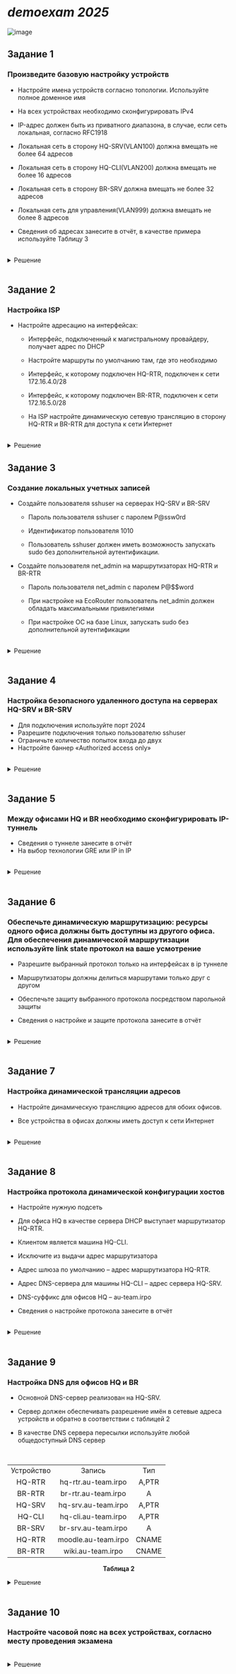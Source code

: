 # *demoexam 2025*
![image](https://github.com/Demomen-saveTF2/SA1-22demo2025/blob/main/topology.png)
## Задание 1

### Произведите базовую настройку устройств

- Настройте имена устройств согласно топологии. Используйте полное доменное имя

- На всех устройствах необходимо сконфигурировать IPv4

- IP-адрес должен быть из приватного диапазона, в случае, если сеть локальная, согласно RFC1918

- Локальная сеть в сторону HQ-SRV(VLAN100) должна вмещать не более 64 адресов

- Локальная сеть в сторону HQ-CLI(VLAN200) должна вмещать не более 16 адресов

- Локальная сеть в сторону BR-SRV должна вмещать не более 32 адресов

- Локальная сеть для управления(VLAN999) должна вмещать не более 8 адресов

- Сведения об адресах занесите в отчёт, в качестве примера используйте Таблицу 3

<br/>

<details>
<summary>Решение</summary>
<br/>

**Полное доменное имя можно посмотреть в таблице для [Задания 9](https://github.com/Demomen-saveTF2/SA1-22demo2025/blob/main/README.md#%D0%B7%D0%B0%D0%B4%D0%B0%D0%BD%D0%B8%D0%B5-9)**

<br/>

#### Настройка имен устройств на ALT Linux
```yml
hostnamectl set-hostname <полное_доменное_имя>; exec bash
```
> `exec bash` - обновление оболочки, то есть имя настраивается без необходимости в перезагрузке устройства

<br/>

#### Настройка имен устройств на EcoRouter

Переходим в режим конфигурации и прописываем следующее:
```yml
en
conf
hostname <полное_доменное_имя>
end
wr mem
```

<br/>

> При расчете подсетей не забывайте считать количество узлов по формуле n-2 (где n - количество адресов). Если сеть должна вмещать не более 64 адресов, это значит что в сети может быть 62 устройства (один адрес уходит на подсеть, а другой широковещательный). Если считаете при помощи онлайн калькулятора вводите не 64, а 62, 32 &mdash; 30, 16 &mdash; 14, 8 &mdash; 6 

![image](https://github.com/Demomen-saveTF2/SA1-22demo2025/blob/main/маски_подсети.jpg)

<p align="center"><strong>Таблица подсетей</strong></p>
<table align="center">
  <tr>
    <td align="center">Сеть</td>
    <td align="center">Адрес подсети</td>
    <td align="center">Пул-адресов</td>
  </tr>
  <tr>
    <td align="center">SRV-Net (VLAN 100)</td>
    <td align="center">192.168.100.0/26</td>
    <td align="center">192.168.100.1 - 192.168.100.62</td>
  </tr>
  <tr>
    <td align="center">CLI-Net (VLAN 200)</td>
    <td align="center">192.168.200.0/28</td>
    <td align="center">192.168.200.1 - 192.168.200.14</td>
  </tr>
  <tr>
    <td align="center">BR-Net</td>
    <td align="center">192.168.0.0/27</td>
    <td align="center">192.168.0.1 - 192.168.0.30</td>
  </tr>
  <tr>
    <td align="center">MGMT (VLAN 999)</td>
    <td align="center">192.168.99.0/29</td>
    <td align="center">192.168.99.1 - 192.168.99.6</td>
  </tr>
  <tr>
    <td align="center">ISP-HQ</td>
    <td align="center">172.16.4.0/28</td>
    <td align="center">172.16.4.1 - 172.16.4.14</td>
  </tr>
  <tr>
    <td align="center">ISP-BR</td>
    <td align="center">172.16.5.0/28</td>
    <td align="center">172.16.5.1 - 172.16.5.14</td>
  </tr>
</table>


> При создании интерфейсов на EcoRouter, называйте их соседними устройствами, так вам будет легче определить, что это за интерфейс
<br/>
<p align="center"><strong>Таблица адресации</strong></p>
<table align="center">
  <tr>
    <td align="center">Имя устройства</td>
    <td align="center">Интерфейс</td>
    <td align="center">IPv4/IPv6</td>
    <td align="center" >Маска/Префикс</td>
    <td align="center">Шлюз</td>
  </tr>
  <tr>
    <td align="center" rowspan="3">ISP</td>
    <td align="center">ens18</td>
    <td align="center">10.12.28.5 (DHCP)</td>
    <td align="center">/24</td>
    <td align="center">10.12.28.254</td>
  </tr>
  <tr>
    <td align="center">ens19</td>
    <td align="center">172.16.5.1</td>
    <td align="center">/28</td>
    <td align="center"></td>
  </tr>
  <tr>
    <td align="center">ens20</td>
    <td align="center">172.16.4.1</td>
    <td align="center">/28</td>
    <td align="center"></td>
  </tr>
  <tr>
    <td align="center" rowspan="4">HQ-RTR</td>
    <td align="center">HQ-RTR-ISP</td>
    <td align="center">172.16.4.2</td>
    <td align="center">/28</td>
    <td align="center">172.16.4.1</td>
  </tr>
  <tr>
    <td align="center">HQ-RTR-SRV</td>
    <td align="center">192.168.100.1</td>
    <td align="center">/26</td>
    <td align="center"></td>
  </tr>
  <tr>
    <td align="center">HQ-RTR-CLI</td>
    <td align="center">192.168.200.1</td>
    <td align="center">/28</td>
    <td align="center"></td>
  </tr>
  <tr>
    <td align="center">MGMT-VLAN</td>
    <td align="center">192.168.99.1</td>
    <td align="center">/28</td>
    <td align="center"></td>
  </tr>
  <tr>
    <td align="center" rowspan="2">BR-RTR</td>
    <td align="center">BR-RTR-ISP</td>
    <td align="center">172.16.5.2</td>
    <td align="center">/28</td>
    <td align="center">172.16.5.1</td>
  </tr>
  <tr>
    <td align="center">BR-RTR-SRV</td>
    <td align="center">192.168.0.1</td>
    <td align="center">/27</td>
    <td align="center"></td>
  </tr>
  <tr>
    <td align="center">HQ-SRV</td>
    <td align="center">ens33</td>
    <td align="center">192.168.100.2</td>
    <td align="center">/26</td>
    <td align="center">192.168.100.1</td>
  </tr>
  <tr>
    <td align="center">BR-SRV</td>
    <td align="center">ens33</td>
    <td align="center">192.168.0.2</td>
    <td align="center">/27</td>
    <td align="center">192.168.0.1</td>
  </tr>
  <tr>
    <td align="center">HQ-CLI</td>
    <td align="center">ens33</td>
    <td align="center">192.168.200.2</td>
    <td align="center">/28</td>
    <td align="center">192.168.200.1</td>
  </tr>
</table>


> Адресация для **ISP** взята из следующего задания

<br/>

#### Наcтройка IP-адресации на **HQ-SRV**, **BR-SRV**, **HQ-CLI** (настройка IP-адресации на **ISP** проводится в [следующем задании]())

Приводим файлы **`options`**, **`ipv4address`**, **`ipv4route`** в директории **`/etc/net/ifaces/<имя интерфейса>/`** к следующему виду (в примере **HQ-SRV**):
```yml
DISABLED=no
TYPE=eth
BOOTPROTO=static
CONFIG_IPV4=yes
```

```yml
echo "BOOTPROTO=static" > /etc/net/ifaces/ens18/options
echo "TYPE=eth" >> /etc/net/ifaces/ens18/options
echo "CONFIG_WIRELESS=no" >> /etc/net/ifaces/ens18/options
echo "SYSTEMD_BOOTPROTO=static" >> /etc/net/ifaces/ens18/options
echo "CONFIG_IPV4=yes" >> /etc/net/ifaces/ens18/options
echo "DISABLED=no" >> /etc/net/ifaces/ens18/options
echo "NM_CONTROLLED=no" >> /etc/net/ifaces/ens18/options
echo "SYSTEMD_CONTROLLED=no" >> /etc/net/ifaces/ens18/options
```
> **`options`**


```yml
echo "192.168.100.62/26" > /etc/net/ifaces/ens18/ipv4address
```

```yml
echo "<ip-адрес/маска>" > /etc/net/ifaces/ens18/ipv4address
```
> **`ipv4address`**


```yml
echo "default via 192.168.100.1" > /etc/net/ifaces/ens18/ipv4route
```

```yml
echo "default via <адрес шлюза>" > /etc/net/ifaces/ens18/ipv4route
```
> **`ipv4route`**

<br/>

#### Настройка IP-адресации на EcoRouter

**Адресация на HQ-RTR (с разделением на VLAN)**
```yml
en
conf
int HQ-RTR-ISP
ip address 172.16.4.2/28
port te0
service-inst 0
enc untagged
conn ip int HQ-RTR-ISP
exit

int HQ-RTR-SRV
ip address 192.168.100.1/26
port te1
service-inst 100
enc dot1q 100
rewrite pop 1
conn ip int HQ-RTR-SRV
exit

int HQ-RTR-CLI
ip address 192.168.200.1/28
port te1
service-inst 200
enc dot1q 200
rewrite pop 1
conn ip int HQ-RTR-CLI
exit

int VLAN999
ip address 192.168.99.1/29
port te1
service-inst 999
enc dot1q 999
rewrite pop 1
conn ip int VLAN999
end
wr mem
```
<br/>

**Адресация на BR-RTR (без разделения на VLAN)**
```yml
en
conf
int BR-RTR-ISP
ip address 172.16.5.2/28
port te0
service-inst 0
enc untagged
conn ip int BR-RTR-ISP
exit

int BR-RTR-SRV
ip address 192.168.0.1/27
port te1
service-inst 0
enc untagged
conn ip int  BR-RTR-SRV
end
wr mem
```
<br/>

#### Добавление маршрута по умолчанию в EcoRouter
Заходим в конфиг и прописываем следующее:
```yml
ip route 0.0.0.0 0.0.0.0 *адрес шлюза*
```
HQ-RTR
```yml
conf
ip route 0.0.0.0 0.0.0.0 172.16.4.1
ex
wr mem
```

BR-RTR
```yml
conf
ip route 0.0.0.0 0.0.0.0 172.16.5.1
ex
wr mem
```
</details>

<br/>

## Задание 2

### Настройка ISP

- Настройте адресацию на интерфейсах:

  - Интерфейс, подключенный к магистральному провайдеру, получает адрес по DHCP

  - Настройте маршруты по умолчанию там, где это необходимо

  - Интерфейс, к которому подключен HQ-RTR, подключен к сети 172.16.4.0/28

  - Интерфейс, к которому подключен BR-RTR, подключен к сети 172.16.5.0/28

  - На ISP настройте динамическую сетевую трансляцию в сторону HQ-RTR и BR-RTR для доступа к сети Интернет

<br/>

<details>
<summary>Решение</summary>
<br/>

#### Настройка внешнего интерфейса, IP-адрес получает по DHCP

Файл **`options`** (в директории интерфейса) приводим к следующему виду:
```yml
echo "BOOTPROTO=dhcp" > /etc/net/ifaces/ens18/options
echo "TYPE=eth" >> /etc/net/ifaces/ens18/options
echo "DISABLED=no" >> /etc/net/ifaces/ens18/options
echo "CONFIG_IPV4=yes" >> /etc/net/ifaces/ens18/options
systemctl restart network
```
<br/>

#### Настройка интерфейсов, смотрящих в сторону HQ-RTR и BR-RTR происходит в [Задании 1]()
```yml
mkdir /etc/net/ifaces/ens19
echo "172.16.4.1/28" > /etc/net/ifaces/ens19/ipv4address
echo "BOOTPROTO=static" > /etc/net/ifaces/ens19/options
echo "TYPE=eth" >> /etc/net/ifaces/ens19/options
echo "DISABLED=no" >> /etc/net/ifaces/ens19/options
echo "CONFIG_IPV4=yes" >> /etc/net/ifaces/ens19/options
mkdir /etc/net/ifaces/ens20
echo "172.16.5.1/28" > /etc/net/ifaces/ens20/ipv4address
echo "BOOTPROTO=static" > /etc/net/ifaces/ens20/options
echo "TYPE=eth" >> /etc/net/ifaces/ens20/options
echo "DISABLED=no" >> /etc/net/ifaces/ens20/options
echo "CONFIG_IPV4=yes" >> /etc/net/ifaces/ens20/options
systemctl restart network
```
<br/>


##### Включение маршрутизации и настройка NAT на ISP

Скачиваем iptables, добавляем правила **`iptables`** на ISP, сохраняем их и включаем в автозагрузку. Перезагружаем:
> -o ens33 &mdash; указываем **выходной** интерфейс
```yml
apt-get update
apt-get install iptables -y
systemctl enable --now iptables
iptables -t nat -A POSTROUTING -o ens18 -j MASQUERADE -s 172.16.4.0/28
iptables -t nat -A POSTROUTING -o ens18 -j MASQUERADE -s 172.16.5.0/28
iptables-save -f /etc/sysconfig/iptables
```
#### Включение маршрутизации
В файле **`/etc/net/sysctl.conf`**изменяем строку (0 меняем на 1):
```yml
apt-get update
apt-get install -y nano
nano /etc/net/sysctl.conf
```
```yml
net.ipv4.ip_forward = 1
```
Перезагружаем iptables:
```yml
systemctl restart iptables
sysctl -p /etc/net/sysctl.conf
```
<br/>
</details>

## Задание 3

### Создание локальных учетных записей

- Создайте пользователя sshuser на серверах HQ-SRV и BR-SRV

  - Пароль пользователя sshuser с паролем P@ssw0rd

  - Идентификатор пользователя 1010

  - Пользователь sshuser должен иметь возможность запускать sudo без дополнительной аутентификации.

- Создайте пользователя net_admin на маршрутизаторах HQ-RTR и BR-RTR

  - Пароль пользователя net_admin с паролем P@$$word

  - При настройке на EcoRouter пользователь net_admin должен обладать максимальными привилегиями

  - При настройке ОС на базе Linux, запускать sudo без дополнительной аутентификации

<br/>

<details>
<summary>Решение</summary>
<br/>

#### Создание пользователя sshuser на HQ-SRV и BR-SRV

Создаем пользователя с идентификатором 1010 (-u) и принадлежностью к группе wheel (-G), добавляем право в файл **`/etc/sudoers`** и задаем ему пароль:
```yml
useradd -u 1010 -G wheel sshuser
echo "sshuser ALL=(ALL) NOPASSWD: ALL" >> /etc/sudoers
passwd sshuser
```

<br/>

#### Создание пользователя net_admin на HQ-RTR и BR-RTR

Создаем пользователя и задаем ему роль:
```yml
conf
username net_admin
password P@$$word
role admin
end
wr mem
```

</details>

<br/>

## Задание 4

### Настройка безопасного удаленного доступа на серверах HQ-SRV и BR-SRV

- Для подключения используйте порт 2024
- Разрешите подключения только пользователю sshuser
- Ограничьте количество попыток входа до двух
- Настройте баннер «Authorized access only»

<br/>

<details>
<summary>Решение</summary>
<br/>

С помощью echo перенаправляем строки в файл **`/etc/openssh/sshd_config`** и создаем файл **`bannermotd`**. Перезагружаем демон sshd:
```yml
echo "Port 2024" >> /etc/openssh/sshd_config
echo "MaxAuthTries 2" >> /etc/openssh/sshd_config
echo "PasswordAuthentication yes" >> /etc/openssh/sshd_config
echo "AllowUsers    sshuser" >> /etc/openssh/sshd_config
echo "Banner /etc/openssh/bannermotd" >> /etc/openssh/sshd_config
echo "Authorized access only" > /etc/openssh/bannermotd
systemctl restart sshd
```
> В параметре **AllowUsers** вместо **`Tab`** используется 4 пробела.

</details>

<br/>

## Задание 5

### Между офисами HQ и BR необходимо сконфигурировать IP-туннель

- Сведения о туннеле занесите в отчёт
- На выбор технологии GRE или IP in IP

<br/>

<details>
<summary>Решение</summary>
<br/>

<p align="center"><strong>Таблица туннеля GRE</strong></p>
<table align="center">
  <tr>
    <td align="center">Технология</td>
    <td align="center">Устройство</td>
    <td align="center">Интерфейс</td>
    <td align="center">IPv4/IPv6</td>
    <td align="center" >Маска/Префикс</td>
  </tr>
  <tr>
    <td align="center" rowspan="2">GRE</td>
    <td align="center">HQ-RTR</td>
    <td align="center">tunnel.0</td>
    <td align="center">172.16.0.1</td>
    <td align="center">/30</td>
  </tr>
  <tr>
    <td align="center">BR-RTR</td>
    <td align="center">tunnel.0</td>
    <td align="center">172.16.0.2</td>
    <td align="center">/30</td>
  </tr>
</table>

<br/>

#### Создание туннеля на HQ-RTR

Создаем интерфейс **GRE**-туннеля на **HQ-RTR**, назначаем ему IP-адрес и выставляем mtu. Генерируем туннель:
```yml
conf
int tunnel.0
ip address 172.16.0.1/30
ip mtu 1400
ip tunnel 172.16.4.2 172.16.5.2 mode gre
end
wr mem
```

#### Создание туннеля на BR-RTR

Создаем интерфейс **GRE**-туннеля на **BR-RTR**, назначаем ему IP-адрес и выставляем mtu. Генерируем туннель:
```yml
conf
int tunnel.0
ip address 172.16.0.2/30
ip mtu 1400
ip tunnel 172.16.5.2 172.16.4.2 mode gre
end
wr mem
ping 172.16.0.1
```
> При создании туннеля сначала прописывается интерфейс для туннеля самого устройства.

</details>

<br/>

## Задание 6

### Обеспечьте динамическую маршрутизацию: ресурсы одного офиса должны быть доступны из другого офиса. Для обеспечения динамической маршрутизации используйте link state протокол на ваше усмотрение

- Разрешите выбранный протокол только на интерфейсах в ip туннеле

- Маршрутизаторы должны делиться маршрутами только друг с другом

- Обеспечьте защиту выбранного протокола посредством парольной защиты

- Сведения о настройке и защите протокола занесите в отчёт

<br/>

<details>
<summary>Решение</summary>
<br/>

<p align="center"><strong>Таблица динамической маршрутизации OSPF</strong></p>
<table align="center">
  <tr>
    <td align="center">Устройство</td>
    <td align="center">Router ID</td>
    <td align="center">OSPF Neighbour</td>
    <td align="center">Сети</td>
  </tr>
  <tr>
    <td align="center">HQ-RTR</td>
    <td align="center">1.1.1.1</td>
    <td align="center">2.2.2.2</td>
    <td align="center">172.16.0.0/30, 192.168.100.0/26, 192.168.200.0/28</td>
  </tr>
  <tr>
    <td align="center">BR-RTR</td>
    <td align="center">2.2.2.2</td>
    <td align="center">1.1.1.1</td>
    <td align="center">172.16.0.0/30, 192.168.0.0/27</td>
  </tr>
</table>

<br/>

#### Настройка OSPF на HQ-RTR

Создаем процесс **OSPF**, указываем **идентификатор маршрутизатора**, объявляем сети и указываем **пассивные** интерфейсы:
```yml
conf
router ospf 1
router-id 1.1.1.1
network 172.16.0.0/30 area 0
network 192.168.100.0/26 area 0
network 192.168.200.0/28 area 0
passive-interface default
no passive-interface tunnel.0
end
wr mem
```

<br/>

#### Настройка OSPF на BR-RTR
Маршрутизация OSPF на BR-RTR настраивается аналогично, после нее можно произвести проверку OSPF-соседей:
```yml
conf
router ospf 2
router-id 2.2.2.2
network 172.16.0.0/30 area 0
network 192.168.0.0/27 area 0
passive-interface default
no passive-interface tunnel.0
end
wr mem
sh ip ospf neighbor
```

</details>

<br/>

## Задание 7

### Настройка динамической трансляции адресов

- Настройте динамическую трансляцию адресов для обоих офисов.

- Все устройства в офисах должны иметь доступ к сети Интернет

<br/>

<details>
<summary>Решение</summary>
<br/>



#### Настройка NAT на HQ-RTR

Указываем **внутренние** и **внешние** интерфейсы, создаем пул и **правило** трансляции адресов, указывая внешний интерфейс:
```yml
conf
int HQ-RTR-ISP
ip nat outside
int HQ-RTR-CLI
ip nat inside
int HQ-RTR-SRV
ip nat inside
exit
ip nat pool HQ 192.168.100.1-192.168.100.62,192.168.200.1-192.168.200.14
ip nat source dynamic inside-to-outside pool HQ overload interface HQ-RTR-ISP
end
wr mem
```

<br/>

#### Настройка NAT на BR-RTR

Конфигурация:
```yml
conf
int BR-RTR-ISP
ip nat outside
int BR-RTR-SRV
ip nat inside
exit
ip nat pool BR 192.168.0.1-192.168.0.30
ip nat source dynamic inside-to-outside pool BR overload interface BR-RTR-ISP
end
wr mem
```

</details>

<br/>

## Задание 8

### Настройка протокола динамической конфигурации хостов

- Настройте нужную подсеть

- Для офиса HQ в качестве сервера DHCP выступает маршрутизатор HQ-RTR.

- Клиентом является машина HQ-CLI.

- Исключите из выдачи адрес маршрутизатора

- Адрес шлюза по умолчанию – адрес маршрутизатора HQ-RTR.

- Адрес DNS-сервера для машины HQ-CLI – адрес сервера HQ-SRV.

- DNS-суффикс для офисов HQ – au-team.irpo

- Сведения о настройке протокола занесите в отчёт

<br/>

<details>
<summary>Решение</summary>
<br/>

<br/>

<p align="center"><strong>Таблица DHCP</strong></p>
<table align="center">
  <tr>
    <td align="center">Подсеть и пул адресов</td>
    <td align="center">DHCP-сервер</td>
    <td align="center">DHCP-клиент</td>
    <td align="center">DNS-сервер</td>
    <td align="center">DNS-суффикс</td>
    <td align="center">Шлюз по умолчанию</td>
  </tr>
  <tr>
    <td align="center">192.168.200.0/28, 192.168.200.1-192.168.200.14</td>
    <td align="center">192.168.200.1 (HQ-RTR)</td>
    <td align="center">192.168.200.2 (HQ-CLI)</td>
    <td align="center">192.168.100.2 (HQ-SRV)</td>
    <td align="center">au-team.irpo</td>
    <td align="center">192.168.200.1</td>
  </tr>
</table>

<br/>

Создаем **пул** для **DHCP-сервера**, настраиваем и привязываем к интерфейсу:
```yml
conf
ip pool HQ-CLI 192.168.200.1-192.168.200.14
dhcp-server 1
pool HQ-CLI 1
mask 26
gateway 192.168.200.1
dns 192.168.100.2
domain-name au-team.irpo
exit
interface HQ-RTR-CLI
dhcp-server 1
end
wr mem
```
> **`pool HQ-CLI 1`** - привязка **пула**

> **`mask 26`** - указание **маски** для выдаваемых адресов из пула

> **`gateway 192.168.200.1`** - указание **шлюза по умолчанию** для клиентов

> **`dns 192.168.100.2`** - указание **DNS-сервера** для клиентов

> **`domain-name au-team.irpo`** - указание **DNS-суффикса** для офиса **HQ**

</details>

<br/>

## Задание 9

### Настройка DNS для офисов HQ и BR

- Основной DNS-сервер реализован на HQ-SRV.

- Сервер должен обеспечивать разрешение имён в сетевые адреса устройств и обратно в соответствии с таблицей 2

- В качестве DNS сервера пересылки используйте любой общедоступный DNS сервер

<br/>

<table align="center">
  <tr>
    <td align="center">Устройство</td>
    <td align="center">Запись</td>
    <td align="center">Тип</td>
  </tr>
  <tr>
    <td align="center">HQ-RTR</td>
    <td align="center">hq-rtr.au-team.irpo</td>
    <td align="center">A,PTR</td>
  </tr>
  <tr>
    <td align="center">BR-RTR</td>
    <td align="center">br-rtr.au-team.irpo</td>
    <td align="center">A</td>
  </tr>
  <tr>
    <td align="center">HQ-SRV</td>
    <td align="center">hq-srv.au-team.irpo</td>
    <td align="center">A,PTR</td>
  </tr>
  <tr>
    <td align="center">HQ-CLI</td>
    <td align="center">hq-cli.au-team.irpo</td>
    <td align="center">A,PTR</td>
  </tr>
  <tr>
    <td align="center">BR-SRV</td>
    <td align="center">br-srv.au-team.irpo</td>
    <td align="center">A</td>
  </tr>
  <tr>
    <td align="center">HQ-RTR</td>
    <td align="center">moodle.au-team.irpo</td>
    <td align="center">CNAME</td>
  </tr>
  <tr>
    <td align="center">BR-RTR</td>
    <td align="center">wiki.au-team.irpo</td>
    <td align="center">CNAME</td>
  </tr>
</table>

<p align="center"><strong>Таблица 2</strong></p>

<details>
<summary>Решение</summary>
<br/>

#### Настройка конфигурации bind

Временно выставляем dns для HQ-SRV (потом удаляем!), устанавливаем необходимые пакеты:
```yml
echo "nameserver 8.8.8.8" > /etc/net/ifaces/ens18/resolv.conf
systemctl restart network
apt-get update
apt-get install -y nano
apt-get install -y bind bind-utils
```

**Настраиваем файл `/etc/bind/options.conf` на HQ-SRV**
```yml
nano /etc/bind/options.conf
```

```bash
listen-on {127.0.0.1; any; };
listen-on-v6 { ::1; };

forwarders { 8.8.8.8; };

allow-query { any; };

allow-query-cache { any; };

allow-recursion { any; };
```

**Редактируем файл `etc/net/ifaces/ens18/resolv.conf` на HQ-SRV**
```yml
echo "domain au-team.irpo" > /etc/net/ifaces/ens18/resolv.conf
echo "nameserver 127.0.0.1" >> /etc/net/ifaces/ens18/resolv.conf
systemctl restart network
```
<br/>

**Прописываем зоны, в файле `/etc/bind/local.conf`**
```yml
nano /etc/bind/local.conf
```

```yml
zone "au-team.irpo" {
  type master;
  file "au-team.irpo";
};

zone "168.192.in-addr.arpa" {
  type master;
  file "168.192.in-addr.arpa";
};
```


**Копируем файл `cp -r /etc/bind/zone/localdomain /etc/bind/zone/au-team.irpo` и редактируем прямую зону**
```yml
nano /etc/bind/zone/au-team.irpo
```

```bash
$TTL	1D
@  IN	SOA	au-team.irpo. root.au-team.irpo. (
				2025020600	; serial
				12H		; refresh
				1H		; retry
				1W		; expire
				1H		; ncache
			)
		IN	NS	hq-srv.
hq-srv	IN	A	192.168.100.2
hq-rtr	IN	A	192.168.100.1
hq-rtr	IN	A	192.168.200.1
hq-rtr	IN	A	192.168.99.1
br-rtr	IN	A	192.168.0.1
hq-cli	IN	A	192.168.200.2
br-srv	IN	A	192.168.0.2
moodle	IN	CNAME	hq-rtr
wiki	IN	CNAME	hq-rtr
```
**Копируем файл `cp -r /etc/bind/zone/127.in-addr.arpa  /etc/bind/zone/168.192.in-addr.arpa` и редактируем обратную зону**
```yml
nano /etc/bind/zone/168.192.in-addr.arpa
```

```bash
$TTL	1D
@	IN	SOA	au-team.irpo. root.au-team.irpo. (
				2025020600	; serial
				12H		; refresh
				1H		; retry
				1W		; expire
				1H		; ncache
			)
		IN	NS	hq-srv.
		IN	NS	hq-srv.au-team.irpo.
1.0	IN	PTR	br-rtr.au-team.irpo.
2.0	IN	PTR	br-srv.au-team.irpo.
1.100	IN	PTR	hq-rtr.au-team.irpo.
1.200	IN	PTR	hq-rtr.au-team.irpo.
1.99	IN	PTR	hq-rtr.au-team.irpo.
2.100	IN	PTR	hq-srv.au-team.irpo.
2.200	IN	PTR	hq-cli.au-team.irpo.
1.100	IN	PTR	moodle.au-team.irpo.
1.100	IN	PTR	wiki.au-team.irpo.
```

**Задаем пользователя и права доступа на файлы**
```yml
systemctl enable --now bind
cd /etc/bind/zone
chown named:named au-team.irpo
chown named:named 168.192.in-addr.arpa
chmod 755 au-team.irpo
chmod 755 168.192.in-addr.arpa
```
- *Конфигурируем ключи доступа*
```yml
cd /etc/bind/zone
rndc-confgen > /etc/rndckey
```
**Не забываем все сохранить:**
```yml
systemctl restart network
systemctl restart bind
```
**На BR-SRV прописываем:**
```yml
echo "domain au-team.irpo" > /etc/net/ifaces/ens18/resolv.conf
echo "nameserver 192.168.100.2" >> /etc/net/ifaces/ens18/resolv.conf
systemctl restart network
```
**Проверка осуществляется с помощью команды:**
```yml
nslookup moodle
```
или 
```yml
ping moodle
```

</details>

<br/>

## Задание 10

### Настройте часовой пояс на всех устройствах, согласно месту проведения экзамена

<br/>

<details>
<summary>Решение</summary>
<br/>

#### Настройка часового пояса на Alt Linux

Меняем часовой пояс и проверяем его:
```yml
timedatectl set-timezone Asia/Yekaterinburg
timedatectl status
```

<br/>

#### Настройка часового пояса на EcoRouter

Прописываем команды для установки времени и проверки:
```yml
conf
ntp timezone utc+5
do show ntp timezone
end
wr mem
```

</details>

<br/>
